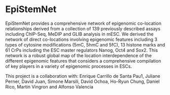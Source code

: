 # EpiStemNet

EpiStemNet provides a comprehensive network of epigenomic co-location relationships derived from a collection of 139 previously described assays including ChIP-Seq, MeDIP and GLIB analysis in mESC. We derived the network of direct co-locations involving epigenomic features including 3 types of cytosine modifications (5mC, 5hmC and 5fC), 13 histone marks and 61 CrPs including the ESC master regulators Nanog, Oct4 and Sox2. This network is a robust global map of the location interdependence of the different epigenomic features that considers a comprehensive compilation of key players in a variety of epigenomic processes in ESCs.

This project is a collaboration with: Enrique Carrillo de Santa Pau1, Juliane Perner, David Juan, Simone Marsili, David Ochoa, Ho-Ryun Chung, Daniel Rico, Martin Vingron and Alfonso Valencia

